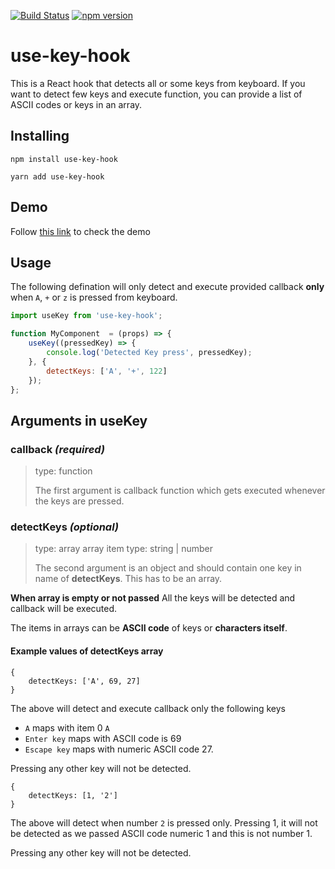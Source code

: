 [![Build Status](https://travis-ci.org/haldarmahesh/use-key-hook.svg?branch=master)](https://travis-ci.org/haldarmahesh/use-key-hook)
[![npm version](https://badge.fury.io/js/use-key-hook.svg)](https://badge.fury.io/js/use-key-hook)
# use-key-hook

This is a React hook that detects all or some keys from keyboard.
If you want to detect few keys and execute function, you can provide a list of ASCII codes or keys in an array.

## Installing

```
npm install use-key-hook
```

```
yarn add use-key-hook
```

## Demo

Follow [this link](http://www.maheshhaldar.com/demo-use-key/) to check the demo

## Usage

The following defination will only detect and execute provided callback **only** when `A`, `+` or `z` is pressed from keyboard.

```js
import useKey from 'use-key-hook';

function MyComponent  = (props) => {
	useKey((pressedKey) => {
		console.log('Detected Key press', pressedKey);
	}, {
		detectKeys: ['A', '+', 122]
	});
};
```

## Arguments in useKey

### callback _(required)_

> type: function
>
> The first argument is callback function which gets executed whenever the keys are pressed.

### detectKeys _(optional)_

> type: array
> array item type: string | number
>
> The second argument is an object and should contain one key in name of **detectKeys**.
> This has to be an array.

**When array is empty or not passed** All the keys will be detected and callback will be executed.

The items in arrays can be **ASCII code** of keys or **characters itself**.

#### Example values of detectKeys array

```
{
	detectKeys: ['A', 69, 27]
}
```

The above will detect and execute callback only the following keys

- `A` maps with item 0 `A`
- `Enter key` maps with ASCII code is 69
- `Escape key` maps with numeric ASCII code 27.

Pressing any other key will not be detected.

```
{
	detectKeys: [1, '2']
}
```

The above will detect when number `2` is pressed only.
Pressing 1, it will not be detected as we passed ASCII code numeric 1 and this is not number 1.

Pressing any other key will not be detected.
